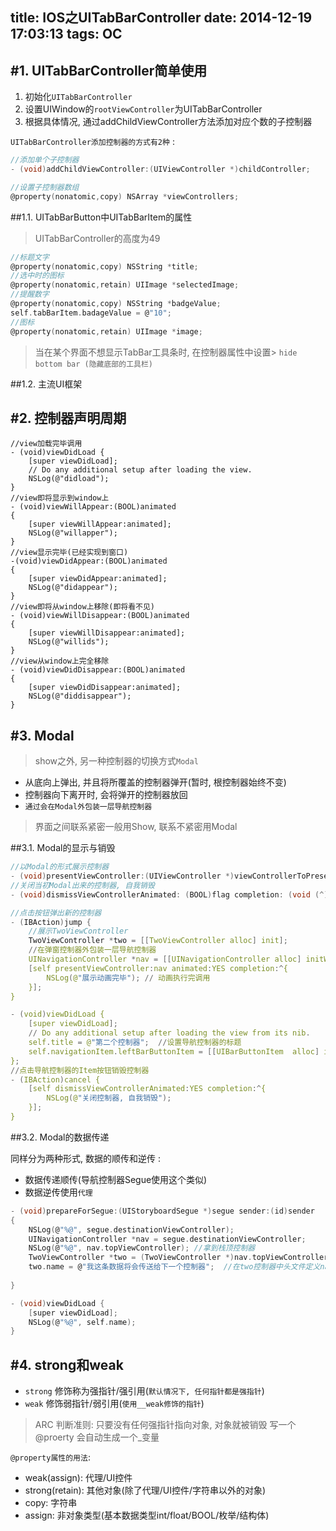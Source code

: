 title: IOS之UITabBarController
date: 2014-12-19 17:03:13
tags: OC
---

#1. UITabBarController简单使用
---

1. 初始化`UITabBarController`
2. 设置UIWindow的`rootViewController`为UITabBarController
3. 根据具体情况, 通过addChildViewController方法添加对应个数的子控制器

`UITabBarController添加控制器的方式有2种` :
```c
//添加单个子控制器
- (void)addChildViewController:(UIViewController *)childController;

//设置子控制器数组
@property(nonatomic,copy) NSArray *viewControllers;
```

<!--more-->

##1.1. UITabBarButton中UITabBarItem的属性

> UITabBarController的高度为49

```c
//标题文字
@property(nonatomic,copy) NSString *title;
//选中时的图标
@property(nonatomic,retain) UIImage *selectedImage;
//提醒数字
@property(nonatomic,copy) NSString *badgeValue;
self.tabBarItem.badageValue = @"10";
//图标
@property(nonatomic,retain) UIImage *image;
```

> 当在某个界面不想显示TabBar工具条时, 在控制器属性中设置> `hide bottom bar (隐藏底部的工具栏)`


##1.2. 主流UI框架



#2. 控制器声明周期
---

```
//view加载完毕调用
- (void)viewDidLoad {
    [super viewDidLoad];
    // Do any additional setup after loading the view.
    NSLog(@"didload");
}
//view即将显示到window上
- (void)viewWillAppear:(BOOL)animated
{
    [super viewWillAppear:animated];
    NSLog(@"willapper");
}
//view显示完毕(已经实现到窗口)
-(void)viewDidAppear:(BOOL)animated
{
    [super viewDidAppear:animated];
    NSLog(@"didappear");
}
//view即将从window上移除(即将看不见)
- (void)viewWillDisappear:(BOOL)animated
{
    [super viewWillDisappear:animated];
    NSLog(@"willids");
}
//view从window上完全移除
- (void)viewDidDisappear:(BOOL)animated
{
    [super viewDidDisappear:animated];
    NSLog(@"diddisappear");
}
```

#3. Modal
---

> show之外, 另一种控制器的切换方式`Modal`

- 从底向上弹出, 并且将所覆盖的控制器弹开(暂时, 根控制器始终不变)
- 控制器向下离开时, 会将弹开的控制器放回
- `通过会在Modal外包装一层导航控制器`

> 界面之间联系紧密一般用Show, 联系不紧密用Modal


##3.1. Modal的显示与销毁

```c
//以Modal的形式展示控制器
- (void)presentViewController:(UIViewController *)viewControllerToPresent animated: (BOOL)flag completion:(void (^)(void))completion
//关闭当初Modal出来的控制器, 自我销毁
- (void)dismissViewControllerAnimated: (BOOL)flag completion: (void (^)(void))completion;

//点击按钮弹出新的控制器
- (IBAction)jump {
    //展示TwoViewController
    TwoViewController *two = [[TwoViewController alloc] init];
    //在弹窗控制器外包装一层导航控制器
    UINavigationController *nav = [[UINavigationController alloc] initWithRootViewController:two];
    [self presentViewController:nav animated:YES completion:^{
        NSLog(@"展示动画完毕"); // 动画执行完调用
    }];
}

- (void)viewDidLoad {
    [super viewDidLoad];
    // Do any additional setup after loading the view from its nib.
    self.title = @"第二个控制器";  //设置导航控制器的标题
    self.navigationItem.leftBarButtonItem = [[UIBarButtonItem  alloc] initWithTitle:@"取消" style:UIBarButtonItemStyleDone target:self action:@selector(cancel)];  //设置导航控制器的Item
};
//点击导航控制器的Item按钮销毁控制器
- (IBAction)cancel {
    [self dismissViewControllerAnimated:YES completion:^{
        NSLog(@"关闭控制器, 自我销毁");
    }];
}
```

##3.2. Modal的数据传递

同样分为两种形式, 数据的顺传和逆传 :

- 数据传递顺传(导航控制器Segue使用这个类似)
- 数据逆传使用`代理`

```c
- (void)prepareForSegue:(UIStoryboardSegue *)segue sender:(id)sender
{
    NSLog(@"%@", segue.destinationViewController);
    UINavigationController *nav = segue.destinationViewController;
    NSLog(@"%@", nav.topViewController); //拿到栈顶控制器
    TwoViewController *two = (TwoViewController *)nav.topViewController;
    two.name = @"我这条数据将会传送给下一个控制器";  //在two控制器中头文件定义name属性
    
}

- (void)viewDidLoad {
    [super viewDidLoad];
    NSLog(@"%@", self.name);
}
```


#4. strong和weak
---

- `strong` 修饰称为强指针/强引用(`默认情况下, 任何指针都是强指针`)
-  `weak` 修饰弱指针/弱引用(`使用__weak修饰的指针`)

> ARC 判断准则: 只要没有任何强指针指向对象, 对象就被销毁
> 写一个@proerty 会自动生成一个_变量


`@property属性的用法`:

- weak(assign): 代理/UI控件
- strong(retain): 其他对象(除了代理/UI控件/字符串以外的对象)
- copy: 字符串
- assign: 非对象类型(基本数据类型int/float/BOOL/枚举/结构体)

